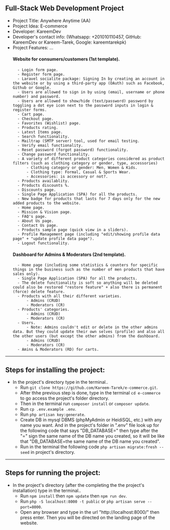 ## Full-Stack Web Development Project

* Project Title: Anywhere Anytime (AA) 
* Project Idea: E-commerce
* Developer: KareemDev 
* Developer's contact info: (Whatsapp: +201010110457, GitHub: KareemDev or Kareem-Tarek, Google: kareemtarekpk)
* Project Features: ...
    #### Website for consumers/customers (1st template).
        - Login form page.
        - Register form page.
        - Laravel socialite package: Signing In by creating an account in the website or by using a third-party app (OAuth) such as Facebook, Github or Google.
        - Users are allowed to sign in by using (email, username or phone number) and password.
        - Users are allowed to show/hide (text/password) password by toggling a dot eye icon next to the password inputs in login & register forms.
        - Cart page.
        - Checkout page.
        - Favorites (Wishlist) page.
        - Products rating.
        - Latest Items page.
        - Search functionality.
        - Mailtrap (SMTP server) tool, used for email testing.
        - Verify email functionality.
        - Reset password (forgot password) functionality.
        - Change password functionality.
        - A variety of different product categories considered as product filters (such as clothing category or gender, type, accessories)
            - Clothing category or gender: Men, Women & Kids.
            - Clothing type: Formal, Casual & Sports Wear.
            - Accessories: is accessory or not?.
        - Products availablity.
        - Products discounts %.
        - Discounts page.
        - Single Page Application (SPA) for all the products.
        - New badge for products that lasts for 7 days only for the new added products to the website.
        - Home page.
        - Mission & Vision page.
        - FAQ's page.
        - About Us page.
        - Contact Us page.
        - Products sample page (quick view in a sliders).
        - Profile Management page (including "edit/showing profile data page" + "update profile data page").
        - Logout functionality.
    #### Dashboard for Admins & Moderators (2nd template).
        - Home page (including some statistics & counters for specific things in the business such as the number of men products that have sales only).
        - Single Page Application (SPA) for all the products.
        - The delete functionality is soft so anything will be deleted could also be restored "restore feature" + also there is permanent (force) delete feature.
        - Products with all their different varieties.
            - Admins (CRUD)
            - Moderators (CR)
        - Products' categories.
            - Admins (CRUD)
            - Moderators (CR)
        - Users.
            - Note: Admins couldn't edit or delete in the other admins data. But they could update their own selves (profile) and also all the other users (but except the other admins) from the dashboard.
            - Admins (CRUD)
            - Moderators (CR)
        - Amins & Moderators (RD) for carts.
___________________________________________________________________________________________________________________________________________________
## Steps for installing the project:
- In the project's directory type in the terminal..
    - Run `git clone https://github.com/Kareem-Tarek/e-commerce.git`.
    - After thhe previous step is done, type in the terminal `cd e-commerce` to go access the project's folder directory.
    - Then in the terminal run `composer install` or `composer update`.
    - Run `cp .env.example .env`.
    - Run `php artisan key:generate`.
    - Create DB in mysql DBMS (phpMyAdmin or HeidiSQL, etc.) with any name you want. And in the project's folder in ".env" file look up for the following code that says "DB_DATABASE=" then type after the "=" sign the same name of the DB name you created, so it will be like that "DB_DATABASE=the same name of the DB name you created".
    - Run in the terminal the following code `php artisan migrate:fresh --seed` in project's directory.
___________________________________________________________________________________________________________________________________________________
## Steps for running the project:
- In the project's directory (after the completing the the project's installation) type in the terminal..
    - Run `npm install` then `npm update` then `npm run dev`.
    - Run `php -S localhost:8000 -t public` or `php artisan serve --port=8000`.
    - Open any browser and type in the url "http://localhost:8000/" then press enter. Then you will be directed on the landing page of the website.
